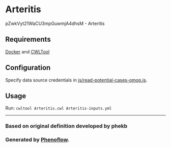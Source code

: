 # Arteritis

pZwkVyt21WaCU3mpGuwmjA4dhsM - Arteritis

## Requirements

[Docker](https://docs.docker.com/install/) and [CWLTool](https://github.com/common-workflow-language/cwltool#install)

## Configuration

Specify data source credentials in [js/read-potential-cases-omop.js](js/read-potential-cases-omop.js).

## Usage

Run: `cwltool Arteritis.cwl Arteritis-inputs.yml`

***

### Based on original definition developed by phekb
### Generated by [Phenoflow](https://kclhi.org/phenoflow).
